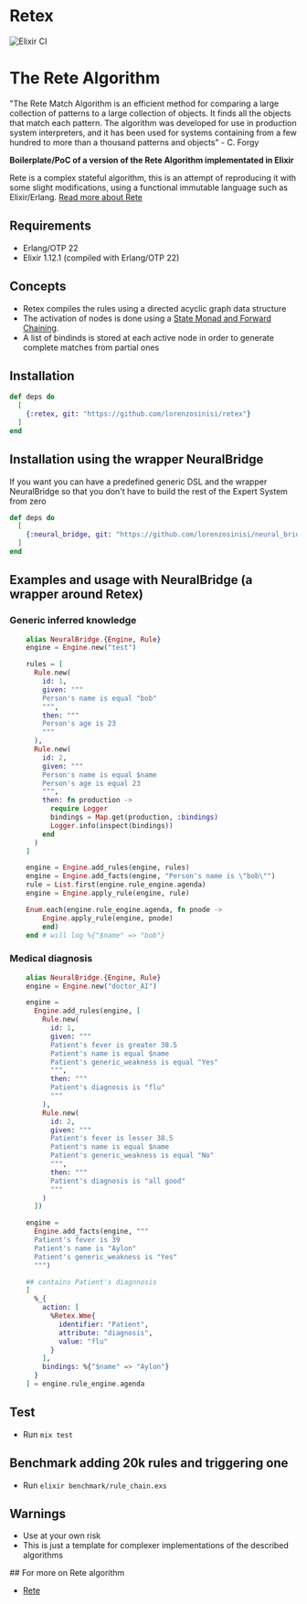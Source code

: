 # Retex

![Elixir CI](https://github.com/lorenzosinisi/retex/workflows/Elixir%20CI/badge.svg)

# The Rete Algorithm

"The Rete Match Algorithm is an efficient method for comparing a large collection of patterns to a large collection of objects. It finds all the objects that match each pattern. The algorithm was developed for use in production system interpreters, and it has been used for systems containing from a few hundred to more than a thousand patterns and objects" - C. Forgy

**Boilerplate/PoC of a version of the Rete Algorithm implementated in Elixir**

Rete is a complex stateful algorithm, this is an attempt of reproducing it with some slight modifications, using a functional immutable language such as Elixir/Erlang. [Read more about Rete](http://www.csl.sri.com/users/mwfong/Technical/RETE%20Match%20Algorithm%20-%20Forgy%20OCR.pdf)

## Requirements

- Erlang/OTP 22
- Elixir 1.12.1 (compiled with Erlang/OTP 22)

## Concepts

- Retex compiles the rules using a directed acyclic graph data structure
- The activation of nodes is done using a [State Monad and Forward Chaining](https://www.researchgate.net/publication/303626297_Forward_Chaining_with_State_Monad).
- A list of bindinds is stored at each active node in order to generate complete matches from partial ones

## Installation

```elixir
def deps do
  [
    {:retex, git: "https://github.com/lorenzosinisi/retex"}
  ]
end
```

## Installation using the wrapper NeuralBridge

If you want you can have a predefined generic DSL and the wrapper NeuralBridge so that you don't have to build the rest of the Expert System from zero

```elixir
def deps do
  [
    {:neural_bridge, git: "https://github.com/lorenzosinisi/neural_bridge"}
  ]
end
```

## Examples and usage with NeuralBridge (a wrapper around Retex)

### Generic inferred knowledge

```elixir
    alias NeuralBridge.{Engine, Rule}
    engine = Engine.new("test")

    rules = [
      Rule.new(
        id: 1,
        given: """
        Person's name is equal "bob"
        """,
        then: """
        Person's age is 23
        """
      ),
      Rule.new(
        id: 2,
        given: """
        Person's name is equal $name
        Person's age is equal 23
        """,
        then: fn production ->
          require Logger
          bindings = Map.get(production, :bindings)
          Logger.info(inspect(bindings))
        end
      )
    ]

    engine = Engine.add_rules(engine, rules)
    engine = Engine.add_facts(engine, "Person's name is \"bob\"")
    rule = List.first(engine.rule_engine.agenda)
    engine = Engine.apply_rule(engine, rule)

    Enum.each(engine.rule_engine.agenda, fn pnode ->
        Engine.apply_rule(engine, pnode)
        end)
    end # will log %{"$name" => "bob"}

```

### Medical diagnosis

```elixir
    alias NeuralBridge.{Engine, Rule}
    engine = Engine.new("doctor_AI")

    engine =
      Engine.add_rules(engine, [
        Rule.new(
          id: 1,
          given: """
          Patient's fever is greater 38.5
          Patient's name is equal $name
          Patient's generic_weakness is equal "Yes"
          """,
          then: """
          Patient's diagnosis is "flu"
          """
        ),
        Rule.new(
          id: 2,
          given: """
          Patient's fever is lesser 38.5
          Patient's name is equal $name
          Patient's generic_weakness is equal "No"
          """,
          then: """
          Patient's diagnosis is "all good"
          """
        )
      ])

    engine =
      Engine.add_facts(engine, """
      Patient's fever is 39
      Patient's name is "Aylon"
      Patient's generic_weakness is "Yes"
      """)

    ## contains Patient's diagnnosis
    [
      %_{
        action: [
          %Retex.Wme{
            identifier: "Patient",
            attribute: "diagnosis",
            value: "flu"
          }
        ],
        bindings: %{"$name" => "Aylon"}
      }
    ] = engine.rule_engine.agenda

```

## Test

- Run `mix test`

## Benchmark adding 20k rules and triggering one

- Run `elixir benchmark/rule_chain.exs`

## Warnings

- Use at your own risk
- This is just a template for complexer implementations of the described algorithms

## For more on Rete algorithm

- [Rete](https://cis.temple.edu/~giorgio/cis587/readings/rete.html)
